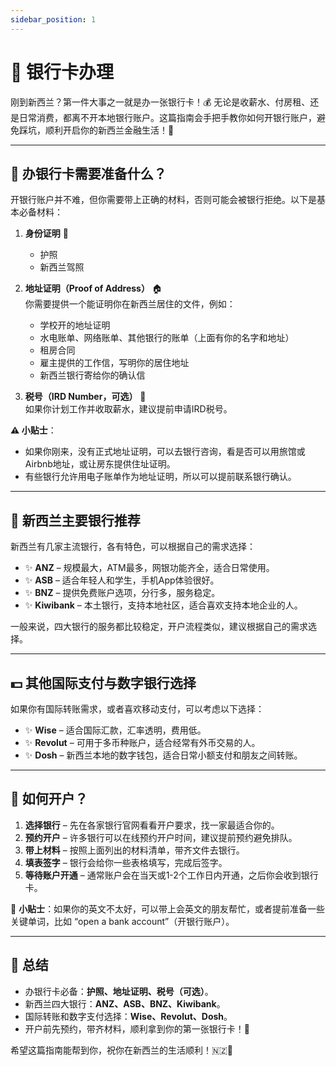 ```yaml
---
sidebar_position: 1
---
```


# 🏦 银行卡办理

刚到新西兰？第一件大事之一就是办一张银行卡！💰
无论是收薪水、付房租、还是日常消费，都离不开本地银行账户。这篇指南会手把手教你如何开银行账户，避免踩坑，顺利开启你的新西兰金融生活！🚀

---

## 📄 办银行卡需要准备什么？

开银行账户并不难，但你需要带上正确的材料，否则可能会被银行拒绝。以下是基本必备材料：

1. **身份证明** 📜  
   - 护照
   - 新西兰驾照

2. **地址证明（Proof of Address）** 🏠  
   你需要提供一个能证明你在新西兰居住的文件，例如：
   - 学校开的地址证明
   - 水电账单、网络账单、其他银行的账单（上面有你的名字和地址）
   - 租房合同
   - 雇主提供的工作信，写明你的居住地址
   - 新西兰银行寄给你的确认信

3. **税号（IRD Number，可选）** 🧾  
   如果你计划工作并收取薪水，建议提前申请IRD税号。

**⚠️ 小贴士**：

- 如果你刚来，没有正式地址证明，可以去银行咨询，看是否可以用旅馆或Airbnb地址，或让房东提供住址证明。
- 有些银行允许用电子账单作为地址证明，所以可以提前联系银行确认。

---

## 🏧 新西兰主要银行推荐

新西兰有几家主流银行，各有特色，可以根据自己的需求选择：

- ✨ **ANZ** – 规模最大，ATM最多，网银功能齐全，适合日常使用。
- ✨ **ASB** – 适合年轻人和学生，手机App体验很好。
- ✨ **BNZ** – 提供免费账户选项，分行多，服务稳定。
- ✨ **Kiwibank** – 本土银行，支持本地社区，适合喜欢支持本地企业的人。

一般来说，四大银行的服务都比较稳定，开户流程类似，建议根据自己的需求选择。

---

## 💵 其他国际支付与数字银行选择

如果你有国际转账需求，或者喜欢移动支付，可以考虑以下选择：

- ✨ **Wise** – 适合国际汇款，汇率透明，费用低。
- ✨ **Revolut** – 可用于多币种账户，适合经常有外币交易的人。
- ✨ **Dosh** – 新西兰本地的数字钱包，适合日常小额支付和朋友之间转账。

---

## 📌 如何开户？

1. **选择银行** – 先在各家银行官网看看开户要求，找一家最适合你的。
2. **预约开户** – 许多银行可以在线预约开户时间，建议提前预约避免排队。
3. **带上材料** – 按照上面列出的材料清单，带齐文件去银行。
4. **填表签字** – 银行会给你一些表格填写，完成后签字。
5. **等待账户开通** – 通常账户会在当天或1-2个工作日内开通，之后你会收到银行卡。

📌 **小贴士**：如果你的英文不太好，可以带上会英文的朋友帮忙，或者提前准备一些关键单词，比如 “open a bank account”（开银行账户）。

---

## 🎯 总结

- 办银行卡必备：**护照、地址证明、税号（可选）**。
- 新西兰四大银行：**ANZ、ASB、BNZ、Kiwibank**。
- 国际转账和数字支付选择：**Wise、Revolut、Dosh**。
- 开户前先预约，带齐材料，顺利拿到你的第一张银行卡！🎉

希望这篇指南能帮到你，祝你在新西兰的生活顺利！🇳🇿💙
